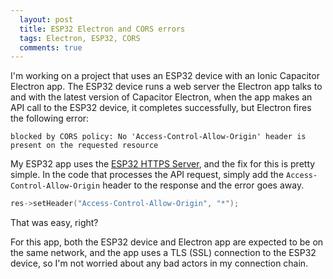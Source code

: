 ```yaml
---
  layout: post
  title: ESP32 Electron and CORS errors
  tags: Electron, ESP32, CORS
  comments: true
---
```


I'm working on a project that uses an ESP32 device with an Ionic Capacitor Electron app. The ESP32 device runs a web server the Electron app talks to and with the latest version of Capacitor Electron, when the app makes an API call to the ESP32 device, it completes successfully, but Electron fires the following error:

```text
blocked by CORS policy: No 'Access-Control-Allow-Origin' header is present on the requested resource
```

My ESP32 app uses the [ESP32 HTTPS Server](https://github.com/fhessel/esp32_https_server), and the fix for this is pretty simple. In the code that processes the API request, simply add the `Access-Control-Allow-Origin` header to the response and the error goes away.

```cpp
res->setHeader("Access-Control-Allow-Origin", "*");
```

That was easy, right?

For this app, both the ESP32 device and Electron app are expected to be on the same network, and the app uses a TLS (SSL) connection to the ESP32 device, so I'm not worried about any bad actors in my connection chain.
